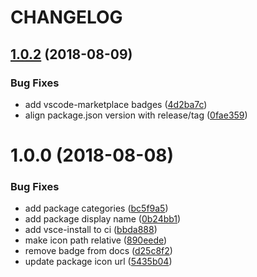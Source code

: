 # CHANGELOG

## [1.0.2](https://github.com/seantrane/balanced-theme-for-vscode/compare/v1.0.1...v1.0.2) (2018-08-09)


### Bug Fixes

* add vscode-marketplace badges ([4d2ba7c](https://github.com/seantrane/balanced-theme-for-vscode/commit/4d2ba7c))
* align package.json version with release/tag ([0fae359](https://github.com/seantrane/balanced-theme-for-vscode/commit/0fae359))

# 1.0.0 (2018-08-08)


### Bug Fixes

* add package categories ([bc5f9a5](https://github.com/seantrane/balanced-theme-for-vscode/commit/bc5f9a5))
* add package display name ([0b24bb1](https://github.com/seantrane/balanced-theme-for-vscode/commit/0b24bb1))
* add vsce-install to ci ([bbda888](https://github.com/seantrane/balanced-theme-for-vscode/commit/bbda888))
* make icon path relative ([890eede](https://github.com/seantrane/balanced-theme-for-vscode/commit/890eede))
* remove badge from docs ([d25c8f2](https://github.com/seantrane/balanced-theme-for-vscode/commit/d25c8f2))
* update package icon url ([5435b04](https://github.com/seantrane/balanced-theme-for-vscode/commit/5435b04))
